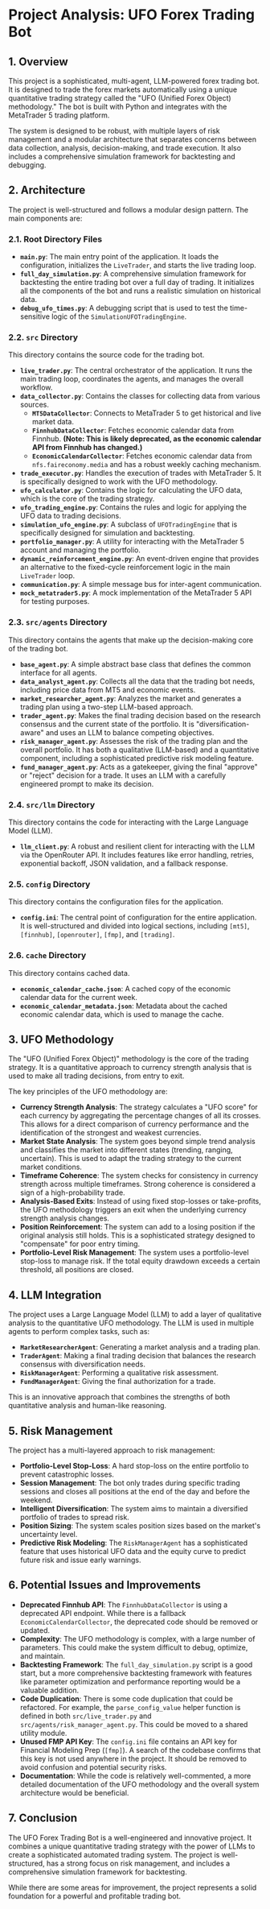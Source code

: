 # Project Analysis: UFO Forex Trading Bot

## 1. Overview

This project is a sophisticated, multi-agent, LLM-powered forex trading bot. It is designed to trade the forex markets automatically using a unique quantitative trading strategy called the "UFO (Unified Forex Object) methodology." The bot is built with Python and integrates with the MetaTrader 5 trading platform.

The system is designed to be robust, with multiple layers of risk management and a modular architecture that separates concerns between data collection, analysis, decision-making, and trade execution. It also includes a comprehensive simulation framework for backtesting and debugging.

## 2. Architecture

The project is well-structured and follows a modular design pattern. The main components are:

### 2.1. Root Directory Files

*   **`main.py`**: The main entry point of the application. It loads the configuration, initializes the `LiveTrader`, and starts the live trading loop.
*   **`full_day_simulation.py`**: A comprehensive simulation framework for backtesting the entire trading bot over a full day of trading. It initializes all the components of the bot and runs a realistic simulation on historical data.
*   **`debug_ufo_times.py`**: A debugging script that is used to test the time-sensitive logic of the `SimulationUFOTradingEngine`.

### 2.2. `src` Directory

This directory contains the source code for the trading bot.

*   **`live_trader.py`**: The central orchestrator of the application. It runs the main trading loop, coordinates the agents, and manages the overall workflow.
*   **`data_collector.py`**: Contains the classes for collecting data from various sources.
    *   **`MT5DataCollector`**: Connects to MetaTrader 5 to get historical and live market data.
    *   **`FinnhubDataCollector`**: Fetches economic calendar data from Finnhub. **(Note: This is likely deprecated, as the economic calendar API from Finnhub has changed.)**
    *   **`EconomicCalendarCollector`**: Fetches economic calendar data from `nfs.faireconomy.media` and has a robust weekly caching mechanism.
*   **`trade_executor.py`**: Handles the execution of trades with MetaTrader 5. It is specifically designed to work with the UFO methodology.
*   **`ufo_calculator.py`**: Contains the logic for calculating the UFO data, which is the core of the trading strategy.
*   **`ufo_trading_engine.py`**: Contains the rules and logic for applying the UFO data to trading decisions.
*   **`simulation_ufo_engine.py`**: A subclass of `UFOTradingEngine` that is specifically designed for simulation and backtesting.
*   **`portfolio_manager.py`**: A utility for interacting with the MetaTrader 5 account and managing the portfolio.
*   **`dynamic_reinforcement_engine.py`**: An event-driven engine that provides an alternative to the fixed-cycle reinforcement logic in the main `LiveTrader` loop.
*   **`communication.py`**: A simple message bus for inter-agent communication.
*   **`mock_metatrader5.py`**: A mock implementation of the MetaTrader 5 API for testing purposes.

### 2.3. `src/agents` Directory

This directory contains the agents that make up the decision-making core of the trading bot.

*   **`base_agent.py`**: A simple abstract base class that defines the common interface for all agents.
*   **`data_analyst_agent.py`**: Collects all the data that the trading bot needs, including price data from MT5 and economic events.
*   **`market_researcher_agent.py`**: Analyzes the market and generates a trading plan using a two-step LLM-based approach.
*   **`trader_agent.py`**: Makes the final trading decision based on the research consensus and the current state of the portfolio. It is "diversification-aware" and uses an LLM to balance competing objectives.
*   **`risk_manager_agent.py`**: Assesses the risk of the trading plan and the overall portfolio. It has both a qualitative (LLM-based) and a quantitative component, including a sophisticated predictive risk modeling feature.
*   **`fund_manager_agent.py`**: Acts as a gatekeeper, giving the final "approve" or "reject" decision for a trade. It uses an LLM with a carefully engineered prompt to make its decision.

### 2.4. `src/llm` Directory

This directory contains the code for interacting with the Large Language Model (LLM).

*   **`llm_client.py`**: A robust and resilient client for interacting with the LLM via the OpenRouter API. It includes features like error handling, retries, exponential backoff, JSON validation, and a fallback response.

### 2.5. `config` Directory

This directory contains the configuration files for the application.

*   **`config.ini`**: The central point of configuration for the entire application. It is well-structured and divided into logical sections, including `[mt5]`, `[finnhub]`, `[openrouter]`, `[fmp]`, and `[trading]`.

### 2.6. `cache` Directory

This directory contains cached data.

*   **`economic_calendar_cache.json`**: A cached copy of the economic calendar data for the current week.
*   **`economic_calendar_metadata.json`**: Metadata about the cached economic calendar data, which is used to manage the cache.

## 3. UFO Methodology

The "UFO (Unified Forex Object)" methodology is the core of the trading strategy. It is a quantitative approach to currency strength analysis that is used to make all trading decisions, from entry to exit.

The key principles of the UFO methodology are:

*   **Currency Strength Analysis**: The strategy calculates a "UFO score" for each currency by aggregating the percentage changes of all its crosses. This allows for a direct comparison of currency performance and the identification of the strongest and weakest currencies.
*   **Market State Analysis**: The system goes beyond simple trend analysis and classifies the market into different states (trending, ranging, uncertain). This is used to adapt the trading strategy to the current market conditions.
*   **Timeframe Coherence**: The system checks for consistency in currency strength across multiple timeframes. Strong coherence is considered a sign of a high-probability trade.
*   **Analysis-Based Exits**: Instead of using fixed stop-losses or take-profits, the UFO methodology triggers an exit when the underlying currency strength analysis changes.
*   **Position Reinforcement**: The system can add to a losing position if the original analysis still holds. This is a sophisticated strategy designed to "compensate" for poor entry timing.
*   **Portfolio-Level Risk Management**: The system uses a portfolio-level stop-loss to manage risk. If the total equity drawdown exceeds a certain threshold, all positions are closed.

## 4. LLM Integration

The project uses a Large Language Model (LLM) to add a layer of qualitative analysis to the quantitative UFO methodology. The LLM is used in multiple agents to perform complex tasks, such as:

*   **`MarketResearcherAgent`**: Generating a market analysis and a trading plan.
*   **`TraderAgent`**: Making a final trading decision that balances the research consensus with diversification needs.
*   **`RiskManagerAgent`**: Performing a qualitative risk assessment.
*   **`FundManagerAgent`**: Giving the final authorization for a trade.

This is an innovative approach that combines the strengths of both quantitative analysis and human-like reasoning.

## 5. Risk Management

The project has a multi-layered approach to risk management:

*   **Portfolio-Level Stop-Loss**: A hard stop-loss on the entire portfolio to prevent catastrophic losses.
*   **Session Management**: The bot only trades during specific trading sessions and closes all positions at the end of the day and before the weekend.
*   **Intelligent Diversification**: The system aims to maintain a diversified portfolio of trades to spread risk.
*   **Position Sizing**: The system scales position sizes based on the market's uncertainty level.
*   **Predictive Risk Modeling**: The `RiskManagerAgent` has a sophisticated feature that uses historical UFO data and the equity curve to predict future risk and issue early warnings.

## 6. Potential Issues and Improvements

*   **Deprecated Finnhub API**: The `FinnhubDataCollector` is using a deprecated API endpoint. While there is a fallback `EconomicCalendarCollector`, the deprecated code should be removed or updated.
*   **Complexity**: The UFO methodology is complex, with a large number of parameters. This could make the system difficult to debug, optimize, and maintain.
*   **Backtesting Framework**: The `full_day_simulation.py` script is a good start, but a more comprehensive backtesting framework with features like parameter optimization and performance reporting would be a valuable addition.
*   **Code Duplication**: There is some code duplication that could be refactored. For example, the `parse_config_value` helper function is defined in both `src/live_trader.py` and `src/agents/risk_manager_agent.py`. This could be moved to a shared utility module.
*   **Unused FMP API Key**: The `config.ini` file contains an API key for Financial Modeling Prep (`[fmp]`). A search of the codebase confirms that this key is not used anywhere in the project. It should be removed to avoid confusion and potential security risks.
*   **Documentation**: While the code is relatively well-commented, a more detailed documentation of the UFO methodology and the overall system architecture would be beneficial.

## 7. Conclusion

The UFO Forex Trading Bot is a well-engineered and innovative project. It combines a unique quantitative trading strategy with the power of LLMs to create a sophisticated automated trading system. The project is well-structured, has a strong focus on risk management, and includes a comprehensive simulation framework for backtesting.

While there are some areas for improvement, the project represents a solid foundation for a powerful and profitable trading bot.